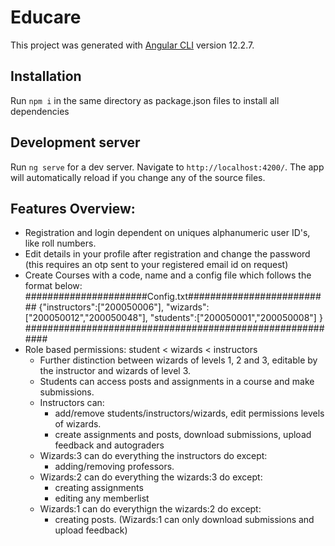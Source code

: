 # Educare

This project was generated with [Angular CLI](https://github.com/angular/angular-cli) version 12.2.7.


## Installation
Run `npm i` in the same directory as package.json files to install all dependencies
## Development server
Run `ng serve` for a dev server. Navigate to `http://localhost:4200/`. The app will automatically reload if you change any of the source files.
## Features Overview:
- Registration and login dependent on uniques alphanumeric user ID's, like roll numbers.
- Edit details in your profile after registration and change the password (this requires an otp sent to your registered email id on request)
- Create Courses with a code, name and a config file which follows the format below:
######################Config.txt##########################
{"instructors":["200050006"],
"wizards":["200050012","200050048"],
"students":["200050001","200050008"]
}
##########################################################
- Role based permissions: student < wizards < instructors
    - Further distinction between wizards of levels 1, 2 and 3, editable by the instructor and wizards of level 3.
    - Students can access posts and assignments in a course and make submissions.
    - Instructors can:
        - add/remove students/instructors/wizards, edit permissions levels of wizards.
        - create assignments and posts, download submissions, upload feedback and autograders
    - Wizards:3 can do everything the instructors do except:
        - adding/removing professors.
    - Wizards:2 can do everything the wizards:3 do except:
        - creating assignments
        - editing any memberlist
    - Wizards:1 can do everythign the wizards:2 do except:
        - creating posts.
    (Wizards:1 can only download submissions and upload feedback)

